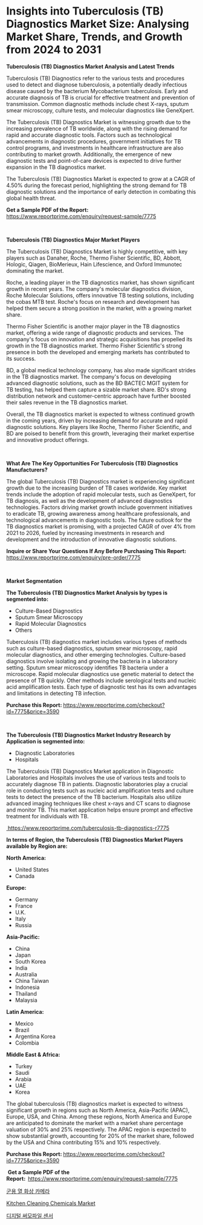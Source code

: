 <p><h1>Insights into Tuberculosis (TB) Diagnostics Market Size: Analysing Market Share, Trends, and Growth from 2024 to 2031</h1></p><p><strong>Tuberculosis (TB) Diagnostics Market Analysis and Latest Trends</strong></p>
<p><p>Tuberculosis (TB) Diagnostics refer to the various tests and procedures used to detect and diagnose tuberculosis, a potentially deadly infectious disease caused by the bacterium Mycobacterium tuberculosis. Early and accurate diagnosis of TB is crucial for effective treatment and prevention of transmission. Common diagnostic methods include chest X-rays, sputum smear microscopy, culture tests, and molecular diagnostics like GeneXpert.</p><p>The Tuberculosis (TB) Diagnostics Market is witnessing growth due to the increasing prevalence of TB worldwide, along with the rising demand for rapid and accurate diagnostic tools. Factors such as technological advancements in diagnostic procedures, government initiatives for TB control programs, and investments in healthcare infrastructure are also contributing to market growth. Additionally, the emergence of new diagnostic tests and point-of-care devices is expected to drive further expansion in the TB diagnostics market.</p><p>The Tuberculosis (TB) Diagnostics Market is expected to grow at a CAGR of 4.50% during the forecast period, highlighting the strong demand for TB diagnostic solutions and the importance of early detection in combating this global health threat.</p></p>
<p><strong>Get a Sample PDF of the Report:&nbsp;</strong> <a href="https://www.reportprime.com/enquiry/request-sample/7775">https://www.reportprime.com/enquiry/request-sample/7775</a></p>
<p>&nbsp;</p>
<p><strong>Tuberculosis (TB) Diagnostics Major Market Players</strong></p>
<p><p>The Tuberculosis (TB) Diagnostics Market is highly competitive, with key players such as Danaher, Roche, Thermo Fisher Scientific, BD, Abbott, Hologic, Qiagen, BioMerieux, Hain Lifescience, and Oxford Immunotec dominating the market.</p><p>Roche, a leading player in the TB diagnostics market, has shown significant growth in recent years. The company's molecular diagnostics division, Roche Molecular Solutions, offers innovative TB testing solutions, including the cobas MTB test. Roche's focus on research and development has helped them secure a strong position in the market, with a growing market share.</p><p>Thermo Fisher Scientific is another major player in the TB diagnostics market, offering a wide range of diagnostic products and services. The company's focus on innovation and strategic acquisitions has propelled its growth in the TB diagnostics market. Thermo Fisher Scientific's strong presence in both the developed and emerging markets has contributed to its success.</p><p>BD, a global medical technology company, has also made significant strides in the TB diagnostics market. The company's focus on developing advanced diagnostic solutions, such as the BD BACTEC MGIT system for TB testing, has helped them capture a sizable market share. BD's strong distribution network and customer-centric approach have further boosted their sales revenue in the TB diagnostics market.</p><p>Overall, the TB diagnostics market is expected to witness continued growth in the coming years, driven by increasing demand for accurate and rapid diagnostic solutions. Key players like Roche, Thermo Fisher Scientific, and BD are poised to benefit from this growth, leveraging their market expertise and innovative product offerings.</p></p>
<p>&nbsp;</p>
<p><strong>What Are The Key Opportunities For Tuberculosis (TB) Diagnostics Manufacturers?</strong></p>
<p><p>The global Tuberculosis (TB) Diagnostics market is experiencing significant growth due to the increasing burden of TB cases worldwide. Key market trends include the adoption of rapid molecular tests, such as GeneXpert, for TB diagnosis, as well as the development of advanced diagnostics technologies. Factors driving market growth include government initiatives to eradicate TB, growing awareness among healthcare professionals, and technological advancements in diagnostic tools. The future outlook for the TB diagnostics market is promising, with a projected CAGR of over 4% from 2021 to 2026, fueled by increasing investments in research and development and the introduction of innovative diagnostic solutions.</p></p>
<p><strong>Inquire or Share Your Questions If Any Before Purchasing This Report:</strong> <a href="https://www.reportprime.com/enquiry/pre-order/7775">https://www.reportprime.com/enquiry/pre-order/7775</a></p>
<p>&nbsp;</p>
<p><strong>Market Segmentation</strong></p>
<p><strong>The Tuberculosis (TB) Diagnostics Market Analysis by types is segmented into:</strong></p>
<p><ul><li>Culture-Based Diagnostics</li><li>Sputum Smear Microscopy</li><li>Rapid Molecular Diagnostics</li><li>Others</li></ul></p>
<p><p>Tuberculosis (TB) diagnostics market includes various types of methods such as culture-based diagnostics, sputum smear microscopy, rapid molecular diagnostics, and other emerging technologies. Culture-based diagnostics involve isolating and growing the bacteria in a laboratory setting. Sputum smear microscopy identifies TB bacteria under a microscope. Rapid molecular diagnostics use genetic material to detect the presence of TB quickly. Other methods include serological tests and nucleic acid amplification tests. Each type of diagnostic test has its own advantages and limitations in detecting TB infection.</p></p>
<p><strong>Purchase this Report:&nbsp;</strong><a href="https://www.reportprime.com/checkout?id=7775&price=3590">https://www.reportprime.com/checkout?id=7775&price=3590</a></p>
<p>&nbsp;</p>
<p><strong>The Tuberculosis (TB) Diagnostics Market Industry Research by Application is segmented into:</strong></p>
<p><ul><li>Diagnostic Laboratories</li><li>Hospitals</li></ul></p>
<p><p>The Tuberculosis (TB) Diagnostics Market application in Diagnostic Laboratories and Hospitals involves the use of various tests and tools to accurately diagnose TB in patients. Diagnostic laboratories play a crucial role in conducting tests such as nucleic acid amplification tests and culture tests to detect the presence of the TB bacterium. Hospitals also utilize advanced imaging techniques like chest x-rays and CT scans to diagnose and monitor TB. This market application helps ensure prompt and effective treatment for individuals with TB.</p></p>
<p><a href="https://www.reportprime.com/tuberculosis-tb-diagnostics-r7775">&nbsp;https://www.reportprime.com/tuberculosis-tb-diagnostics-r7775</a></p>
<p><strong>In terms of Region, the Tuberculosis (TB) Diagnostics Market Players available by Region are:</strong></p>
<p>
    <p> <strong> North America: </strong>
        <ul>
            <li>United States</li>
            <li>Canada</li>
        </ul>
        </p> 
    <p> <strong> Europe: </strong>
        <ul>
            <li>Germany</li>
            <li>France</li>
            <li>U.K.</li>
            <li>Italy</li>
            <li>Russia</li>
        </ul>
        </p> 
    <p> <strong> Asia-Pacific: </strong>
        <ul>
            <li>China</li>
            <li>Japan</li>
            <li>South Korea</li>
            <li>India</li>
            <li>Australia</li>
            <li>China Taiwan</li>
            <li>Indonesia</li>
            <li>Thailand</li>
            <li>Malaysia</li>
        </ul>
        </p> 
    <p> <strong> Latin America: </strong>
        <ul>
            <li>Mexico</li>
            <li>Brazil</li>
            <li>Argentina Korea</li>
            <li>Colombia</li>
        </ul>
        </p> 
    <p> <strong> Middle East & Africa: </strong>
        <ul>
            <li>Turkey</li>
            <li>Saudi</li>
            <li>Arabia</li>
            <li>UAE</li>
            <li>Korea</li>
        </ul>
    </p>
    </p>
<p><p>The global tuberculosis (TB) diagnostics market is expected to witness significant growth in regions such as North America, Asia-Pacific (APAC), Europe, USA, and China. Among these regions, North America and Europe are anticipated to dominate the market with a market share percentage valuation of 30% and 25% respectively. The APAC region is expected to show substantial growth, accounting for 20% of the market share, followed by the USA and China contributing 15% and 10% respectively.</p></p>
<p><strong>Purchase this Report: </strong><a href="https://www.reportprime.com/checkout?id=7775&price=3590">https://www.reportprime.com/checkout?id=7775&price=3590</a></p>
<p>&nbsp;<strong>Get a Sample PDF of the Report:&nbsp;&nbsp;</strong><a href="https://www.reportprime.com/enquiry/request-sample/7775">https://www.reportprime.com/enquiry/request-sample/7775</a></p>
<p><strong></strong></p>
<p><p><a href="https://github.com/RonSpencer61/Market-Research-Report-List-1/blob/main/528249572487.md">군용 열 화상 카메라</a></p><p><a href="https://view.publitas.com/reportprime-1/kitchen-cleaning-chemicals-market-report-reveals-the-latest-trends-and-growth-opportunities-of-this-market/">Kitchen Cleaning Chemicals Market</a></p><p><a href="https://github.com/CarmellaLang1/Market-Research-Report-List-1/blob/main/715999772488.md">디지털 써모파일 센서</a></p></p>
